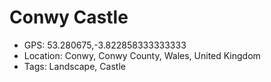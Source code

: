 # Conwy Castle

- GPS: 53.280675,-3.822858333333333
- Location: Conwy, Conwy County, Wales, United Kingdom
- Tags: Landscape, Castle
